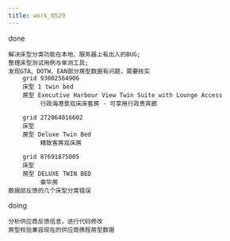 ```yaml
---
title: work_0529
---
```


done

    解决床型分类功能在本地、服务器上有出入的BUG;
    整理床型测试用例与单测工具;
    发现GTA、DOTW、EAN部分房型数据有问题，需要核实
        grid 93002564906
        床型 1 twin bed
        房型 Executive Harbour View Twin Suite with Lounge Access
             行政海港景双床床套房 - 可享用行政贵宾廊
             
        grid 272064016602
        床型 
        房型 Deluxe Twin Bed
             精致客房双床房
             
        grid 87691875005
        床型
        房型 DELUXE TWIN BED
             豪华房
    数据部反馈的几个床型分类错误

doing
    
    分析供应商反馈信息，进行代码修改
    房型校验兼容现在的供应商携程房型数据
    